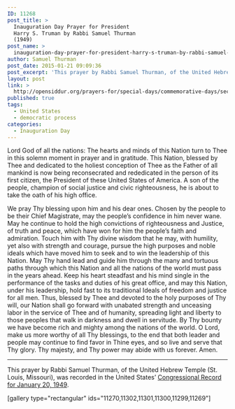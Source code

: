 ```yaml
---
ID: 11268
post_title: >
  Inauguration Day Prayer for President
  Harry S. Truman by Rabbi Samuel Thurman
  (1949)
post_name: >
  inauguration-day-prayer-for-president-harry-s-truman-by-rabbi-samuel-thurman-1949
author: Samuel Thurman
post_date: 2015-01-21 09:09:36
post_excerpt: 'This prayer by Rabbi Samuel Thurman, of the United Hebrew Temple (St. Louis, Missouri), was recorded in the United States’ <a href="https://archive.org/stream/congressionalrec94funit#page/n245/mode/2up">Congressional Record for January 20, 1949</a>.'
layout: post
link: >
  http://opensiddur.org/prayers-for/special-days/commemorative-days/secular-national/inauguration-day/inauguration-day-prayer-for-president-harry-s-truman-by-rabbi-samuel-thurman-1949/
published: true
tags:
  - United States
  - democratic process
categories:
  - Inauguration Day
---
```

<div class="english">
Lord God of all the nations: The hearts and minds of this Nation turn to Thee in this solemn moment in prayer and in gratitude. This Nation, blessed by Thee and dedicated to the holiest conception of Thee as the Father of all mankind is now being reconsecrated and rededicated in the person of its first citizen, the President of these United States of America. A son of the people, champion of social justice and civic righteousness, he is about to take the oath of his high office.

We pray Thy blessing upon him and his dear ones. Chosen by the people to be their Chief Magistrate, may the people’s confidence in him never wane. May he continue to hold the high convictions of righteousness and Justice, of truth and peace, which have won for him the people’s faith and admiration. Touch him with Thy divine wisdom that he may, with humility, yet also with strength and courage, pursue the high purposes and noble ideals which have moved him to seek and to win the leadership of this Nation. May Thy hand lead and guide him through the many and tortuous paths through which this Nation and all the nations of the world must pass in the years ahead. Keep his heart steadfast and his mind single in the performance of the tasks and duties of his great office, and may this Nation, under his leadership, hold fast to its traditional Ideals of freedom and justice for all men. Thus, blessed by Thee and devoted to the holy purposes of Thy will, our Nation shall go forward with unabated strength and unceasing labor in the service of Thee and of humanity, spreading light and liberty to those peoples that walk in darkness and dwell in servitude. By Thy bounty we have become rich and mighty among the nations of the world. O Lord, make us more worthy of all Thy blessings, to the end that both leader and people may continue to find favor in Thine eyes, and so live and serve that Thy glory. Thy majesty, and Thy power may abide with us forever. Amen.
</div>

<hr />
This prayer by Rabbi Samuel Thurman, of the United Hebrew Temple (St. Louis, Missouri), was recorded in the United States’ <a href="https://archive.org/stream/congressionalrec94funit#page/n245/mode/2up">Congressional Record for January 20, 1949</a>.

[gallery type="rectangular" ids="11270,11302,11301,11300,11299,11269"]